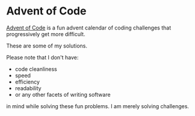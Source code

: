 # Advent of Code

[Advent of Code](https://adventofcode.com/) is a fun advent calendar of coding challenges that progressively get more difficult.

These are some of my solutions.

Please note that I don't have:

- code cleanliness
- speed
- efficiency
- readability
- or any other facets of writing software

in mind while solving these fun problems. I am merely solving challenges.
